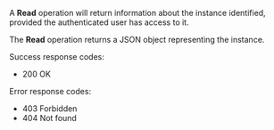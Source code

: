 A **Read** operation will return information about the instance identified, provided the authenticated user has access to it.

The **Read** operation returns a JSON object representing the instance.

Success response codes:

* 200 OK

Error response codes:
* 403 Forbidden
* 404 Not found
